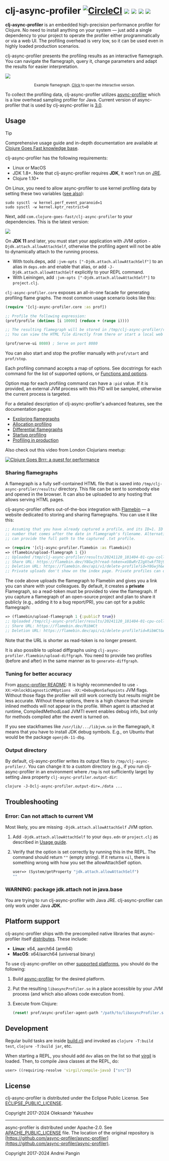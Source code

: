 # clj-async-profiler [![CircleCI](https://img.shields.io/circleci/build/github/clojure-goes-fast/clj-async-profiler/master.svg)](https://dl.circleci.com/status-badge/redirect/gh/clojure-goes-fast/clj-async-profiler/tree/master) ![](https://img.shields.io/badge/deps-none-teal) [![](https://img.shields.io/clojars/dt/com.clojure-goes-fast/clj-async-profiler?color=teal)](https://clojars.org/com.clojure-goes-fast/clj-async-profiler) ![](https://img.shields.io/github/commit-activity/y/clojure-goes-fast/clj-async-profiler?label=commits&color=blue) [![](https://img.shields.io/badge/-changelog-blue.svg)](CHANGELOG.md)

**clj-async-profiler** is an embedded high-precision performance profiler for
Clojure. No need to install anything on your system — just add a single
dependency to your project to operate the profiler either programmatically or
via a web UI. The profiling overhead is very low, so it can be used even in
highly loaded production scenarios.

clj-async-profiler presents the profiling results as an interactive flamegraph.
You can navigate the flamegraph, query it, change parameters and adapt the
results for easier interpretation.

![](docs/flamegraph-screenshot.png)

<p align = "center"><sup>
Example flamegraph. <a href="https://flamebin.dev/Rmxt9P">Click</a> to open the interactive version.
</sup></p>

To collect the profiling data, clj-async-profiler utilizes
[async-profiler](https://github.com/async-profiler/async-profiler) which is
a low overhead sampling profiler for Java. Current version of async-profiler
that is used by clj-async-profiler is
[3.0](https://github.com/async-profiler/async-profiler/releases/tag/v3.0).

## Usage

> [!TIP]
> Comprehensive usage guide and in-depth documentation are available at [Clojure
Goes Fast knowledge
base](http://clojure-goes-fast.com/kb/profiling/clj-async-profiler/).

clj-async-profiler has the following requirements:

- Linux or MacOS
- JDK 1.8+. Note that clj-async-profiler requires **JDK**, it won't run on
  [JRE](https://www.digitalocean.com/community/tutorials/difference-jdk-vs-jre-vs-jvm).
- Clojure 1.10+

On Linux, you need to allow async-profiler to use kernel profiling data by
setting these two variables ([see
also](https://github.com/async-profiler/async-profiler#basic-usage)):

```
sudo sysctl -w kernel.perf_event_paranoid=1
sudo sysctl -w kernel.kptr_restrict=0
```

Next, add `com.clojure-goes-fast/clj-async-profiler` to your dependencies. This
is the latest version:

[![](https://clojars.org/com.clojure-goes-fast/clj-async-profiler/latest-version.svg)](https://clojars.org/com.clojure-goes-fast/clj-async-profiler)

On **JDK 11** and later, you must start your application with JVM option
`-Djdk.attach.allowAttachSelf`, otherwise the profiling agent will not be able
to dynamically attach to the running process.

- With tools.deps, add `:jvm-opts ["-Djdk.attach.allowAttachSelf"]` to an alias
in `deps.edn` and enable that alias, or add `-J-Djdk.attach.allowAttachSelf`
explicitly to your REPL command.
- With Leiningen, add `:jvm-opts ["-Djdk.attach.allowAttachSelf"]` to `project.clj`.

`clj-async-profiler.core` exposes an all-in-one facade for generating profiling
flame graphs. The most common usage scenario looks like this:

```clojure
(require '[clj-async-profiler.core :as prof])

;; Profile the following expression:
(prof/profile (dotimes [i 10000] (reduce + (range i))))

;; The resulting flamegraph will be stored in /tmp/clj-async-profiler/results/
;; You can view the HTML file directly from there or start a local web UI:

(prof/serve-ui 8080) ; Serve on port 8080
```

You can also start and stop the profiler manually with `prof/start` and
`prof/stop`.

Each profiling command accepts a map of options. See docstrings for each command
for the list of supported options, or [Functions and
options](http://clojure-goes-fast.com/kb/profiling/clj-async-profiler/basic-usage/#functions-and-options).

Option map for each profiling command can have a `:pid` value. If it is
provided, an external JVM process with this PID will be sampled, otherwise the
current process is targeted.

For a detailed description of clj-async-profiler's advanced features, see the
documentation pages:

- [Exploring flamegraphs](https://clojure-goes-fast.com/kb/profiling/clj-async-profiler/exploring-flamegraphs/)
- [Allocation profiling](http://clojure-goes-fast.com/kb/profiling/clj-async-profiler/allocation-profiling/)
- [Differential flamegraphs](http://clojure-goes-fast.com/kb/profiling/clj-async-profiler/diffgraphs/)
- [Startup profiling](http://clojure-goes-fast.com/kb/profiling/clj-async-profiler/startup/)
- [Profiling in production](http://clojure-goes-fast.com/kb/profiling/clj-async-profiler/production/)

Also check out this video from London Clojurians meetup:

[![Clojure Goes Brrr: a quest for performance](http://img.youtube.com/vi/s3mjVAMNVrA/0.jpg)](http://www.youtube.com/watch?v=s3mjVAMNVrA "Clojure Goes Brrr: a quest for performance")

### Sharing flamegraphs

A flamegraph is a fully self-contained HTML file that is saved into
`/tmp/clj-async-profiler/results/` directory. This file can be sent to somebody
else and opened in the browser. It can also be uploaded to any hosting that
allows serving HTML pages.

clj-async-profiler offers out-of-the-box integration with
[Flamebin](https://flamebin.dev/) — a website dedicated to storing and sharing
flamegraphs. You can use it like this:

```clj
;; Assuming that you have already captured a profile, and its ID=1. ID is the
;; number that comes after the date in flamegraph's filename. Alternatively, you
;; can provide the full path to the captured .txt profile.

=> (require '[clj-async-profiler.flamebin :as flamebin])
=> (flamebin/upload-flamegraph 1 {})
;; Uploaded /tmp/clj-async-profiler/results/20241120_181404-01-cpu-collapsed.txt to Flamebin.
;; Share URL: https://flamebin.dev/Y8Gwjh?read-token=xU8wRrZJgXtwkfT0j9
;; Deletion URL: https://flamebin.dev/api/v1/delete-profile?id=Y8Gwjh&edit-token=...
;; Private uploads don't show on the index page. Private profiles can only be decrypted by providing read-token. The server doesn't store read-token for private uploads.
```

The code above uploads the flamegraph to Flamebin and gives you a link you can
share with your colleagues. By default, it creates a **private** Flamegraph, so
a read-token must be provided to view the flamegraph. If you capture a
flamegraph of an open-source project and plan to share it publicly (e.g.,
adding it to a bug report/PR), you can opt for a public flamegraph:

```clj
=> (flamebin/upload-flamegraph 1 {:public? true})
;; Uploaded /tmp/clj-async-profiler/results/20241120_181404-01-cpu-collapsed.txt to Flamebin.
;; Share URL: https://flamebin.dev/RibWCt
;; Deletion URL: https://flamebin.dev/api/v1/delete-profile?id=RibWCt&edit-token=...
```

Note that the URL is shorter as read-token is no longer present.

It is also possible to upload diffgraphs using
`clj-async-profiler.flamebin/upload-diffgraph`. You need to provide two profiles
(before and after) in the same manner as to `generate-diffgraph`.

### Tuning for better accuracy

From [async-profiler
README](https://github.com/async-profiler/async-profiler#restrictionslimitations):
It is highly recommended to use `-XX:+UnlockDiagnosticVMOptions
-XX:+DebugNonSafepoints` JVM flags. Without those flags the profiler will still
work correctly but results might be less accurate. Without these options, there
is a high chance that simple inlined methods will not appear in the profile.
When agent is attached at runtime, CompiledMethodLoad JVMTI event enables debug
info, but only for methods compiled after the event is turned on.

If you see stackframes like `/usr/lib/.../libjvm.so` in the flamegraph, it means
that you have to install JDK debug symbols. E.g., on Ubuntu that would be the
package `openjdk-11-dbg`.

### Output directory

By default, clj-async-profiler writes its output files to
`/tmp/clj-async-profiler/`. You can change it to a custom directory (e.g., if
you run clj-async-profiler in an environment where `/tmp` is not sufficiently
large) by setting Java property `clj-async-profiler.output-dir`:

`clojure -J-Dclj-async-profiler.output-dir=./data ...`

## Troubleshooting

### Error: Can not attach to current VM

Most likely, you are missing `-Djdk.attach.allowAttachSelf` JVM option.

1. Add `-Djdk.attach.allowAttachSelf` to your `deps.edn` or `project.clj` as
   described in [Usage
   guide](https://github.com/clojure-goes-fast/clj-async-profiler?tab=readme-ov-file#usage).
2. Verify that the option is set correctly by running this in the REPL. The
   command should return `""` (empty string). If it returns `nil`, there is
   something wrong with how you set the allowAttachSelf option.

    ```clj
    user=> (System/getProperty "jdk.attach.allowAttachSelf")
    ""
    ```

### WARNING: package jdk.attach not in java.base

You are trying to run clj-async-profiler with Java JRE. clj-async-profiler can
only work under Java **JDK**.

## Platform support

clj-async-profiler ships with the precompiled native libraries that
async-profiler itself
[distributes](https://github.com/async-profiler/async-profiler#download).
These include:

- **Linux**: x64, aarch64 (arm64)
- **MacOS**: x64/aarch64 (universal binary)

To use clj-async-profiler on other [supported
platforms](https://github.com/async-profiler/async-profiler#supported-platforms),
you should do the following:

1. Build
   [async-profiler](https://github.com/async-profiler/async-profiler#building)
   for the desired platform.
2. Put the resulting `libasyncProfiler.so` in a place accessible by your JVM
   process (and which also allows code execution from).
3. Execute from Clojure:

   ```clj
   (reset! prof/async-profiler-agent-path "/path/to/libasyncProfiler.so")
   ```

## Development

Regular build tasks are inside [build.clj](build.clj) and invoked as `clojure
-T:build test`, `clojure -T:build jar`, etc.

When starting a REPL, you should add `dev` alias on the list so that
[virgil](https://github.com/clj-commons/virgil) is loaded. Then, to compile Java
classes at the REPL, do:

```clojure
user> ((requiring-resolve 'virgil/compile-java) ["src"])
```

## License

clj-async-profiler is distributed under the Eclipse Public License. See
[ECLIPSE_PUBLIC_LICENSE](docs/ECLIPSE_PUBLIC_LICENSE).

Copyright 2017-2024 Oleksandr Yakushev

---

async-profiler is distributed under Apache-2.0. See
[APACHE_PUBLIC_LICENSE](docs/APACHE_PUBLIC_LICENSE) file. The location of the
original repository is
[https://github.com/async-profiler/async-profiler](https://github.com/async-profiler/async-profiler).

Copyright 2017-2024 Andrei Pangin
